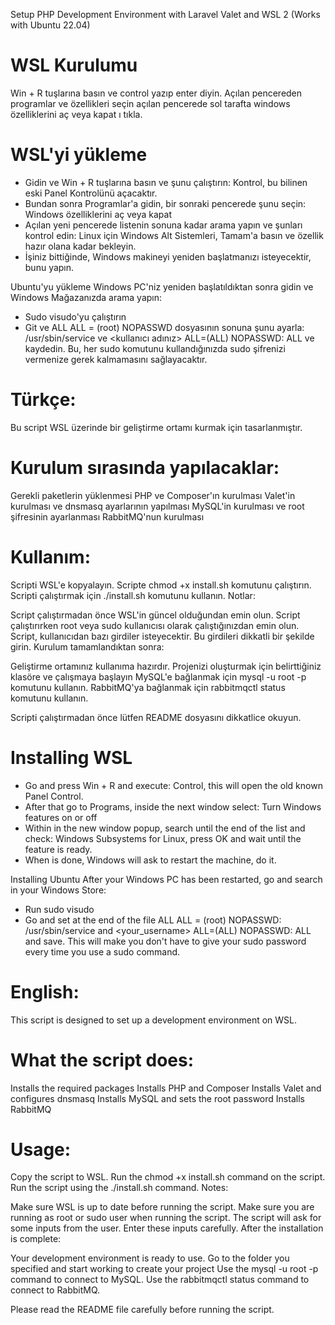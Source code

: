 Setup PHP Development Environment with Laravel Valet and WSL 2 (Works with Ubuntu 22.04)

# WSL Kurulumu
Win + R tuşlarına basın ve control yazıp enter diyin. Açılan pencereden programlar ve özellikleri seçin
açılan pencerede sol tarafta windows özelliklerini aç veya kapat ı tıkla.

# WSL'yi yükleme
- Gidin ve Win + R tuşlarına basın ve şunu çalıştırın: Kontrol, bu bilinen eski Panel Kontrolünü açacaktır.
- Bundan sonra Programlar'a gidin, bir sonraki pencerede şunu seçin: Windows özelliklerini aç veya kapat
- Açılan yeni pencerede listenin sonuna kadar arama yapın ve şunları kontrol edin: Linux için Windows Alt Sistemleri, Tamam'a basın ve özellik hazır olana kadar bekleyin.
- İşiniz bittiğinde, Windows makineyi yeniden başlatmanızı isteyecektir, bunu yapın.

Ubuntu'yu yükleme
Windows PC'niz yeniden başlatıldıktan sonra gidin ve Windows Mağazanızda arama yapın:

- Sudo visudo'yu çalıştırın
- Git ve ALL ALL = (root) NOPASSWD dosyasının sonuna şunu ayarla: /usr/sbin/service ve
  <kullanıcı adınız> ALL=(ALL) NOPASSWD: ALL ve kaydedin. Bu, her sudo komutunu kullandığınızda sudo şifrenizi vermenize gerek kalmamasını sağlayacaktır.
# Türkçe:

Bu script WSL üzerinde bir geliştirme ortamı kurmak için tasarlanmıştır.

# Kurulum sırasında yapılacaklar:

Gerekli paketlerin yüklenmesi
PHP ve Composer'ın kurulması
Valet'in kurulması ve dnsmasq ayarlarının yapılması
MySQL'in kurulması ve root şifresinin ayarlanması
RabbitMQ'nun kurulması

# Kullanım:
Scripti WSL'e kopyalayın.
Scripte chmod +x install.sh komutunu çalıştırın.
Scripti çalıştırmak için ./install.sh komutunu kullanın.
Notlar:

Script çalıştırmadan önce WSL'in güncel olduğundan emin olun.
Script çalıştırırken root veya sudo kullanıcısı olarak çalıştığınızdan emin olun.
Script, kullanıcıdan bazı girdiler isteyecektir. Bu girdileri dikkatli bir şekilde girin.
Kurulum tamamlandıktan sonra:

Geliştirme ortamınız kullanıma hazırdır.
Projenizi oluşturmak için belirttiğiniz klasöre ve çalışmaya başlayın
MySQL'e bağlanmak için mysql -u root -p komutunu kullanın.
RabbitMQ'ya bağlanmak için rabbitmqctl status komutunu kullanın.


Scripti çalıştırmadan önce lütfen README dosyasını dikkatlice okuyun.

# Installing WSL
- Go and press Win + R and execute: Control, this will open the old known Panel Control.
- After that go to Programs, inside the next window select: Turn Windows features on or off
- Within in the new window popup, search until the end of the list and check: Windows Subsystems for Linux, press OK and wait until the feature is ready.
- When is done, Windows will ask to restart the machine, do it.

Installing Ubuntu
After your Windows PC has been restarted, go and search in your Windows Store:

- Run sudo visudo
- Go and set at the end of the file ALL ALL = (root) NOPASSWD: /usr/sbin/service and 
<your_username> ALL=(ALL) NOPASSWD: ALL and save. This will make you don't have to give your sudo password every time you use a sudo command.


# English:

This script is designed to set up a development environment on WSL.

# What the script does:

Installs the required packages
Installs PHP and Composer
Installs Valet and configures dnsmasq
Installs MySQL and sets the root password
Installs RabbitMQ
# Usage:

Copy the script to WSL.
Run the chmod +x install.sh command on the script.
Run the script using the ./install.sh command.
Notes:

Make sure WSL is up to date before running the script.
Make sure you are running as root or sudo user when running the script.
The script will ask for some inputs from the user. Enter these inputs carefully.
After the installation is complete:

Your development environment is ready to use.
Go to the folder you specified and start working to create your project
Use the mysql -u root -p command to connect to MySQL.
Use the rabbitmqctl status command to connect to RabbitMQ.

Please read the README file carefully before running the script.

